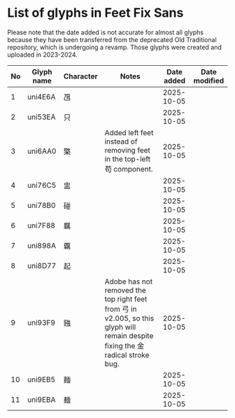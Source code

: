 # List of glyphs in Feet Fix Sans

Please note that the date added is not accurate for almost all glyphs because they have been transferred from the deprecated Old Traditional repository, which is undergoing a revamp. Those glyphs were created and uploaded in 2023-2024.

| No | Glyph name | Character | Notes                                                                                                                         | Date added | Date modified |
| -- | ---------- | --------- | ----------------------------------------------------------------------------------------------------------------------------- | ---------- | ------------- |
| 1  | uni4E6A    | 乪         |                                                                                                                               | 2025-10-05 |               |
| 2  | uni53EA    | 只         |                                                                                                                               | 2025-10-05 |               |
| 3  | uni6AA0    | 檠         | Added left feet instead of removing feet in the top-left 苟 component.                                                         | 2025-10-05 |               |
| 4  | uni76C5    | 盅         |                                                                                                                               | 2025-10-05 |               |
| 5  | uni78B0    | 碰         |                                                                                                                               | 2025-10-05 |               |
| 6  | uni7F88    | 羈         |                                                                                                                               | 2025-10-05 |               |
| 7  | uni898A    | 覊         |                                                                                                                               | 2025-10-05 |               |
| 8  | uni8D77    | 起         |                                                                                                                               | 2025-10-05 |               |
| 9  | uni93F9    | 鏹         | Adobe has not removed the top right feet from 弓 in v2.005, so this glyph will remain despite fixing the 金 radical stroke bug. | 2025-10-05 |               |
| 10 | uni9EB5    | 麵         |                                                                                                                               | 2025-10-05 |               |
| 11 | uni9EBA    | 麺         |                                                                                                                               | 2025-10-05 |               |
